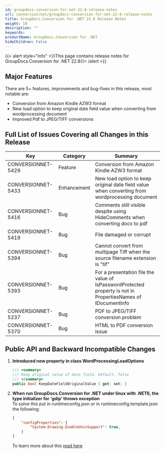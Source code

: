 ```yaml
---
id: groupdocs-conversion-for-net-22-8-release-notes
url: conversion/net/groupdocs-conversion-for-net-22-8-release-notes
title: GroupDocs.Conversion for .NET 22.8 Release Notes
weight: 18
description: ""
keywords: 
productName: GroupDocs.Conversion for .NET
hideChildren: False
---
```

{{< alert style="info" >}}This page contains release notes for GroupDocs.Conversion for .NET 22.8{{< /alert >}}

## Major Features

There are 5+ features, improvements and bug-fixes in this release, most notable are:

* Conversion from Amazon Kindle AZW3 format
* New load option to keep original date field value when converting from wordprocessing document
* Improved Pdf to JPEG/TIFF conversions

## Full List of Issues Covering all Changes in this Release

| Key | Category | Summary |
| --- | --- | --- |
| CONVERSIONNET-5429 | Feature | Conversion from Amazon Kindle AZW3 format |
| CONVERSIONNET-5433 | Enhancement | New load option to keep original date field value when converting from wordprocessing document |
| CONVERSIONNET-5416 | Bug | Comments still visible despite using HideComments when converting docx to pdf |
| CONVERSIONNET-5419 | Bug | File damaged or corrupt |
| CONVERSIONNET-5394 | Bug | Cannot convert from multipage Tiff when the source filename extension is "tif" |
| CONVERSIONNET-5393 | Bug | For a presentation file the value of IsPasswordProtected property is not in PropertiesNames of IDocumentInfo |
| CONVERSIONNET-5237 | Bug | PDF to JPEG/TIFF conversion problem |
| CONVERSIONNET-5370 | Bug | HTML to PDF conversion issue |



## Public API and Backward Incompatible Changes

1.  **Introduced new property in class WordProcessingLoadOptions**
    
    ```csharp
    /// <summary>
    /// Keep original value of date field. Default: false
    /// </summary>
    public bool KeepDateFieldOriginalValue { get; set; }
    ```

2.  **When run GroupDocs.Conversion for .NET under linux with .NET6, the type initializer for 'gdip' throws exception** \
    To solve this put in runtimeconfig.json or in runtimeconfig.template.json the following:
    ```json
    {
        "configProperties": {
            "System.Drawing.EnableUnixSupport": true,
        }
    }
    ```
    To learn more about this [read here](https://docs.microsoft.com/en-us/dotnet/core/compatibility/core-libraries/6.0/system-drawing-common-windows-only)